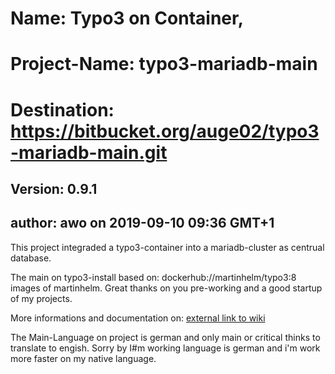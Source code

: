 # Name: Typo3 on Container, 
# Project-Name: typo3-mariadb-main
# Destination: https://bitbucket.org/auge02/typo3-mariadb-main.git
## Version: 0.9.1
## author: awo on 2019-09-10 09:36 GMT+1

This project integraded a typo3-container into a mariadb-cluster as centrual database.

The main on typo3-install based on: dockerhub://martinhelm/typo3:8 images of martinhelm. Great thanks on you pre-working and a good startup of my projects.

More informations and documentation on: [external link to wiki](https://www.martin-helmich.de/de/blog/typo3-cms-docker.html)

The Main-Language on project is german and only main or critical thinks to translate to engish. Sorry by I#m working language is german and i'm work more faster on my native language.


